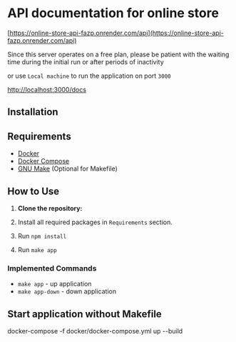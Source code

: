 # API documentation for online store

[https://online-store-api-fazp.onrender.com/api](https://online-store-api-fazp.onrender.com/api)

Since this server operates on a free plan, please be patient with
the waiting time during the initial run or after periods of inactivity

or use `Local machine` to run the application on port `3000`

<http://localhost:3000/docs>

## Installation

## Requirements

- [Docker](https://www.docker.com/get-started)
- [Docker Compose](https://docs.docker.com/compose/install/)
- [GNU Make](https://www.gnu.org/software/make/) (Optional for Makefile)

## How to Use

1. **Clone the repository:**

2. Install all required packages in `Requirements` section.

3. Run `npm install`

4. Run `make app`

### Implemented Commands

- `make app` - up application
- `make app-down` - down application

## Start application without Makefile

docker-compose -f docker/docker-compose.yml up --build
